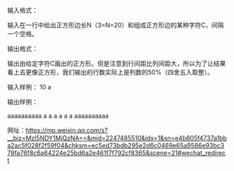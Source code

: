 输入格式：

输入在一行中给出正方形边长N（3=N=20）和组成正方形边的某种字符C，间隔一个空格。

输出格式：

输出由给定字符C画出的正方形。但是注意到行间距比列间距大，所以为了让结果看上去更像正方形，我们输出的行数实际上是列数的50%（四舍五入取整）。

输入样例：
10 a

输出样例：

aaaaaaaaaa
a        a
a        a
a        a
aaaaaaaaaa

网址：https://mp.weixin.qq.com/s?__biz=MzI5NDY1MjQzNA==&mid=2247485510&idx=1&sn=e4b805f4737a1bba2ac5f028f2f59f04&chksm=ec5ed73bdb295e2d6c0469e65a9586e93bc378fa76f8c6a64224e25bd6a2e461f7f792cf8365&scene=21#wechat_redirect